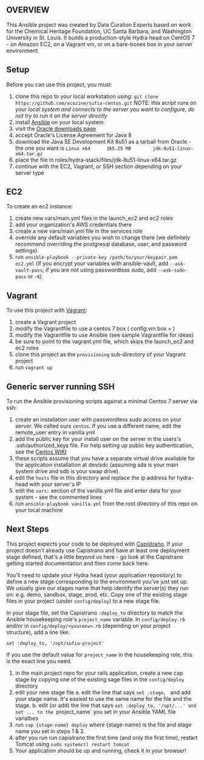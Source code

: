 ## OVERVIEW
This Ansible project was created by Data Curation Experts based on work for the Chemical Heritage Foundation, UC Santa Barbara, and Washington University in St. Louis. It builds a production-style Hydra head on CentOS 7 - on Amazon EC2, on a Vagrant vm, or on a bare-bones box in your server environment.

## Setup
Before you can use this project, you must:

1. clone this repo to your local workstation using: `git clone https://github.com/acozine/sufia-centos.git`  *NOTE: this script runs on your local system 
   and connects to the server you want to configure, do not try to run it on the server directly*
2. install [Ansible](http://docs.ansible.com/intro_installation.html) on your local system.
3. visit the [Oracle downloads page](http://www.oracle.com/technetwork/java/javase/downloads/jdk8-downloads-2133151.html)
4. accept Oracle's License Agreement for Java 8
5. download the Java SE Development Kit 8u51 as a tarball from Oracle - the one you want is `Linux x64      165.25 MB        jdk-8u51-linux-x64.tar.gz`
6. place the file in roles/hydra-stack/files/jdk-8u51-linux-x64.tar.gz
7. continue with the EC2, Vagrant, or SSH section depending on your server type

## EC2

To create an ec2 instance:

1. create new vars/main.yml files in the launch_ec2 and ec2 roles  
2. add your organization's AWS credentials there
3. create a new vars/main.yml file in the services role  
4. override any default variables you wish to change there (we definitely recommend overriding the postgresql database, user, and password settings)  
5. run `ansible-playbook --private-key /path/to/your/keypair.pem ec2.yml` (if you encrypt your variables with ansible-vault, add `--ask-vault-pass`; if you are not using passwordless sudo, add `--ask-sudo-pass` or `-K`)  

## Vagrant

To use this project with [Vagrant](http://docs.vagrantup.com/v2/):

1. create a Vagrant project  
2. modify the Vagrantfile to use a centos 7 box ( config.vm.box = )  
3. modify the Vagrantfile to use Ansible (see sample Vagrantfile for ideas)  
4. be sure to point to the vagrant.yml file, which skips the launch_ec2 and ec2 roles
5. clone this project as the `provisioning` sub-directory of your Vagrant project  
6. run `vagrant up`


## Generic server running SSH

To run the Ansible provisioning scripts against a minimal Centos 7 server via ssh:

1. create an installation user with passwordless sudo access on your server.  We called ours `centos`.  If you use a different name, edit the remote\_user entry in vanilla.yml
2. add the public key for your install user on the server in the users's .ssh/authorized\_keys file.  For help setting up public key authentication, see the [Centos WIKI](https://wiki.centos.org/HowTos/Network/SecuringSSH#head-9c5717fe7f9bb26332c9d67571200f8c1e4324bc) 
3. these scripts assume that you have a separate virtual drive available for the application installation at dev/sdc (assuming sda is your main system drive and sdb is your swap drive).  
3. edit the `hosts` file in this directory and replace the ip address for hydra-head with your server's IP
4. edit the `vars:` section of the vanilla.yml file and enter data for your system - see the commented lines
5. run `ansible-playbook vanilla.yml` from the root directory of this repo on your local machine

## Next Steps

This project expects your code to be deployed with [Capistrano](http://capistranorb.com/). If your project doesn't already use 
Capistrano and have at least one deployment stage defined, that's a little beyond us here - go look at the Capistrano getting started 
documentation and then come back here.

You'll need to update your Hydra head (your application repository) to define a new stage corresponding to the environment you've just set up.  
We usually give our stages name that help identify the server(s) they run on: e.g. demo, sandbox, stage, prod, etc.  Copy one of the existing stage files in your project (under `config/deploy`) to a new stage file.

 
In your stage file, set the Capistrano `:deploy_to` directory to match the Ansible housekeeping role's 
`project_name` variable. In `config/deploy.rb` and/or in `config/deploy/<yourenv>.rb` (depending on your project structure), 
add a line like:  

```
set :deploy_to, '/opt/sufia-project'
```
 
If you use the default value for `project_name` in the housekeeping role, this is the exact line you need.

1. in the main project repo for your rails application, create a new cap stage by copying one of the existing sage files in the `config/deploy` directory
2. edit your new stage file
    a. edit the line that says `set :stage, ` and add your stage name.  It's easiest to use the same name for the file and the stage.
    b. edit (or add) the line that says `set :deploy_to, '/opt/...' and set ... to the `project_name` you set in your Ansible YAML file varialbes
3. run `cap {stage-name} deploy` where {stage-name} is the file and stage name you set in steps 1 & 2.  
4. after you run run capistrano the first time (and only the first time), restart Tomcat using `sudo systemctl restart tomcat`
5. Your application should be up and running, check it in your browser!
   
